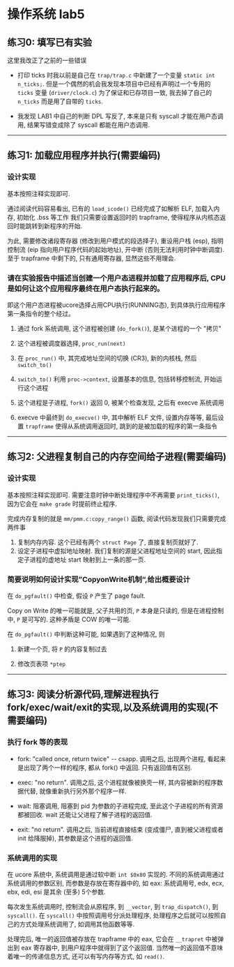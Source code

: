 # 操作系统 lab5

## 练习0: 填写已有实验
这里我改正了之前的一些错误

* 打印 ticks 时我以前是自己在 `trap/trap.c` 中新建了一个变量 `static int n_ticks;`.
但是一个偶然的机会我发现本项目中已经有声明过一个专用的 `ticks` 变量 (`driver/clock.c`)
为了保证和已存项目一致, 我去掉了自己的 `n_ticks` 而是用了自带的 `ticks`.

* 我发现 LAB1 中自己的判断 DPL 写反了, 本来是只有 syscall 才能在用户态调用,
结果写错变成除了 syscall 都能在用户态调用.

---

## 练习1: 加载应用程序并执行(需要编码)

### 设计实现
基本按照注释实现即可.

通过阅读代码容易看出, 已有的 `load_icode()` 已经完成了如解析 ELF, 加载入内存, 初始化 .bss 等工作
我们只需要设置返回时的 trapframe, 使得程序从内核态返回时能跳转到新程序的开始.

为此, 需要修改诸段寄存器 (修改到用户模式的段选择子), 重设用户栈 (esp), 
指明控制流 (eip 指向用户程序代码的起始地址), 开中断 (否则无法利用时钟中断调度).
至于 trapframe 中剩下的, 只有通用寄存器, 显然这些不用理会.

### 请在实验报告中描述当创建一个用户态进程并加载了应用程序后, CPU是如何让这个应用程序最终在用户态执行起来的。
即这个用户态进程被ucore选择占用CPU执行(RUNNING态), 到具体执行应用程序第一条指令的整个经过。

1. 通过 fork 系统调用, 这个进程被创建 (`do_fork()`), 是某个进程的一个 "拷贝"

1. 这个进程被调度器选择, `proc_run(next)`

1. 在 `proc_run()` 中, 其完成地址空间的切换 (CR3), 新的内核栈, 然后 `switch_to()`

1. `switch_to()` 利用 `proc->context`, 设置基本的信息, 包括转移控制流, 开始运行这个进程

1. 这个进程是子进程, `fork()` 返回 0, 被某个检查发现, 之后有 execve 系统调用

1. execve 中最终到 `do_execve()` 中, 其中解析 ELF 文件, 设置内存等等,
最后设置 `trapframe` 使得从系统调用返回时, 跳到的是被加载的程序的第一条指令

---

## 练习2: 父进程复制自己的内存空间给子进程(需要编码)

### 设计实现
基本按照注释实现即可. 需要注意时钟中断处理程序中不再需要 `print_ticks()`,
因为它会在 `make grade` 时提前终止程序.

完成内存复制的就是 `mm/pmm.c:copy_range()` 函数, 阅读代码发现我们只需要完成两件事

1. 复制内存内容. 这个已经有两个 `struct Page` 了, 直接复制页就好了.
2. 设定子进程中虚拟地址映射. 我们复制的源是父进程地址空间的 start,
因此指定子进程的虚地址 start 映射到上一条的那一页.

### 简要说明如何设计实现”CopyonWrite机制“,给出概要设计

在 `do_pgfault()` 中检查, 假设 `P` 产生了 page fault.

Copy on Write 的唯一可能就是, 父子共用的页, `P` 本身是只读的,
但是在进程控制中, `P` 是可写的. 这种矛盾是 COW 的唯一可能.

在 `do_pgfault()` 中判断这种可能, 如果遇到了这种情况, 则

1. 新建一个页, 将 `P` 的内容复制过去

2. 修改页表项 `*ptep`

---

## 练习3: 阅读分析源代码,理解进程执行 fork/exec/wait/exit的实现,以及系统调用的实现(不需要编码)

### 执行 fork 等的表现

* fork: "called once, return twice" -- csapp. 调用之后,
出现两个进程, 看起来是出现了两个一样的程序, 都从 fork() 中返回.
只有返回值有区别.

* exec: "no return". 调用之后, 这个进程就像被换壳一样,
其内容被新的程序数据代替, 就像重新执行另外那个程序一样.

* wait: 阻塞调用, 阻塞到 pid 为参数的子进程完成,
至此这个子进程的所有资源都被回收.
wait 还能让父进程了解子进程的返回值.

* exit: "no return". 调用之后,
当前进程直接结束 (变成僵尸, 直到被父进程或者 init 给降服掉),
其参数是这个进程的返回值.

### 系统调用的实现

在 ucore 系统中, 系统调用是通过软中断 `int $0x80` 实现的.
不同的系统调用通过系统调用的参数区别, 而参数是存放在寄存器中的,
如 eax: 系统调用号, edx, ecx, ebx, edi, esi 是其余 (至多) 5个参数.

每次发生系统调用时, 控制流会从原程序, 到 `__vector`, 到 `trap_dispatch()`,
到 `syscall()`. 在 `syscall()` 中按照调用号分派处理程序,
处理程序之后就可以按照自己的方式处理系统调用了, 如调用其他函数等等.

处理完后, 唯一的返回值被存放在 trapframe 中的 eax, 它会在 `__trapret`
中被弹出到 eax 寄存器中, 到用户程序中就得到了这个返回值.
当然唯一的返回值不意味着唯一的传递信息方式, 还可以有写内存等方式, 如 `read()`.

